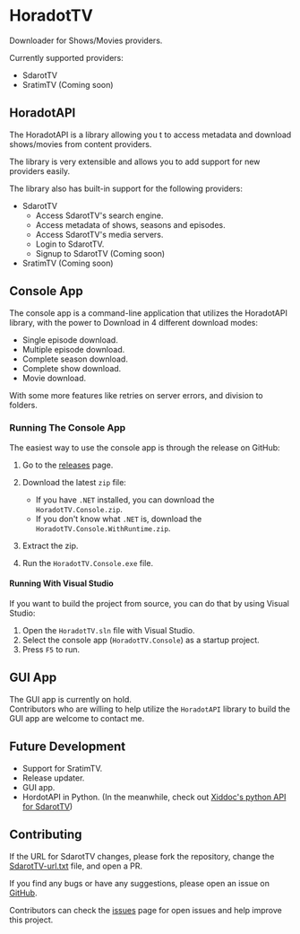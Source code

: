 # HoradotTV

Downloader for Shows/Movies providers.

Currently supported providers:
- SdarotTV
- SratimTV (Coming soon)

## HoradotAPI

The HoradotAPI is a library allowing you t to access metadata and download shows/movies from content providers.

The library is very extensible and allows you to add support for new providers easily.

The library also has built-in support for the following providers:
- SdarotTV
  - Access SdarotTV's search engine.
  - Access metadata of shows, seasons and episodes.
  - Access SdarotTV's media servers.
  - Login to SdarotTV.
  - Signup to SdarotTV (Coming soon)
- SratimTV (Coming soon)

## Console App

The console app is a command-line application that utilizes the HoradotAPI library, with the power to Download in 4 different download modes:

- Single episode download.
- Multiple episode download.
- Complete season download.
- Complete show download.
- Movie download.

With some more features like retries on server errors, and division to folders.

### Running The Console App

The easiest way to use the console app is through the release on GitHub:

1. Go to the [releases](https://github.com/yairp03/HoradotTV/releases) page.

2. Download the latest `zip` file:
   - If you have `.NET` installed, you can download the `HoradotTV.Console.zip`.
   - If you don't know what `.NET` is, download the `HoradotTV.Console.WithRuntime.zip`.

3. Extract the zip.

4. Run the `HoradotTV.Console.exe` file.

#### Running With Visual Studio

If you want to build the project from source, you can do that by using Visual Studio:

1. Open the `HoradotTV.sln` file with Visual Studio.
2. Select the console app (`HoradotTV.Console`) as a startup project.
3. Press `F5` to run.

## GUI App

The GUI app is currently on hold.  
Contributors who are willing to help utilize the `HoradotAPI` library to build the GUI app are welcome to contact me.

## Future Development

- Support for SratimTV.
- Release updater.
- GUI app.
- HordotAPI in Python. (In the meanwhile, check out [Xiddoc's python API for SdarotTV](https://github.com/Xiddoc/PySdarot))

## Contributing

If the URL for SdarotTV changes, please fork the repository, change the [SdarotTV-url.txt](/Resources/SdarotTV-url.txt) file, and open a PR.

If you find any bugs or have any suggestions, please open an issue on [GitHub](https://github.com/yairp03/HoradotTV/issues).

Contributors can check the [issues](https://github.com/yairp03/HoradotTV/issues) page for open issues and help improve this project.
